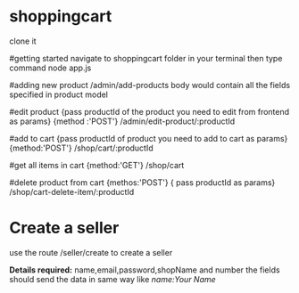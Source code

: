 # shoppingcart
clone it

#getting started
navigate to shoppingcart folder in your terminal then type command
node app.js

#adding new product
/admin/add-products
body would contain all the fields specified in product model

#edit product {pass productId of the product you need to edit from frontend as params} {method :'POST'}
/admin/edit-product/:productId

#add to cart {pass productId of product you need to add to cart as params}{method:'POST'}
/shop/cart/:productId

#get all items in cart {method:'GET'}
/shop/cart

#delete product from cart {methos:'POST'}  { pass productId as params}
/shop/cart-delete-item/:productId


# Create a seller
use the route /seller/create to create a seller

__Details required:__
name,email,password,shopName and number
the fields should send the data in same way like *name:Your Name*








